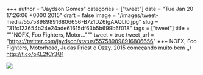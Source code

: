 
+++
author = "Jaydson Gomes"
categories = ["tweet"]
date = "Tue Jan 20 17:26:06 +0000 2015"
draft = false
image = "/images/tweet-media/557589898916806656-B7z1DZ6IgAAQLI0.jpg"
slug = "31fc123654b24e24ade61615df63b5b699b6f018"
tags = ["tweet"]
title = """NOFX, Foo Fighters, Motor..."""
tweet = true
tweet_url = "https://twitter.com/jaydson/status/557589898916806656"
+++
NOFX, Foo Fighters, Motorhead, Judas Priest e Ozzy. 2015 começando muito bem  \,,/ http://t.co/oKL2fCr3Q1

![](/images/tweet-media/557589898916806656-B7z1DZ6IgAAQLI0.jpg)